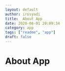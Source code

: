 ```yaml
---
layout: default
author: irosyadi
title:  About App
date: 2020-06-01 20:09:34
category: app
tags: ["readme", "app"]
draft: false
---
```


# About App